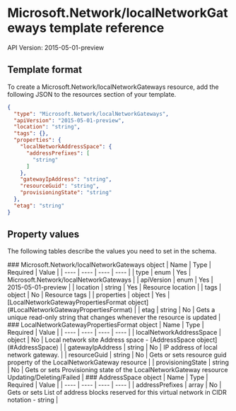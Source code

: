 # Microsoft.Network/localNetworkGateways template reference
API Version: 2015-05-01-preview
## Template format

To create a Microsoft.Network/localNetworkGateways resource, add the following JSON to the resources section of your template.

```json
{
  "type": "Microsoft.Network/localNetworkGateways",
  "apiVersion": "2015-05-01-preview",
  "location": "string",
  "tags": {},
  "properties": {
    "localNetworkAddressSpace": {
      "addressPrefixes": [
        "string"
      ]
    },
    "gatewayIpAddress": "string",
    "resourceGuid": "string",
    "provisioningState": "string"
  },
  "etag": "string"
}
```
## Property values

The following tables describe the values you need to set in the schema.

<a id="Microsoft.Network/localNetworkGateways" />
### Microsoft.Network/localNetworkGateways object
|  Name | Type | Required | Value |
|  ---- | ---- | ---- | ---- |
|  type | enum | Yes | Microsoft.Network/localNetworkGateways |
|  apiVersion | enum | Yes | 2015-05-01-preview |
|  location | string | Yes | Resource location |
|  tags | object | No | Resource tags |
|  properties | object | Yes | [LocalNetworkGatewayPropertiesFormat object](#LocalNetworkGatewayPropertiesFormat) |
|  etag | string | No | Gets a unique read-only string that changes whenever the resource is updated |


<a id="LocalNetworkGatewayPropertiesFormat" />
### LocalNetworkGatewayPropertiesFormat object
|  Name | Type | Required | Value |
|  ---- | ---- | ---- | ---- |
|  localNetworkAddressSpace | object | No | Local network site Address space - [AddressSpace object](#AddressSpace) |
|  gatewayIpAddress | string | No | IP address of local network gateway. |
|  resourceGuid | string | No | Gets or sets resource guid property of the LocalNetworkGateway resource |
|  provisioningState | string | No | Gets or sets Provisioning state of the LocalNetworkGateway resource Updating/Deleting/Failed |


<a id="AddressSpace" />
### AddressSpace object
|  Name | Type | Required | Value |
|  ---- | ---- | ---- | ---- |
|  addressPrefixes | array | No | Gets or sets List of address blocks reserved for this virtual network in CIDR notation - string |

